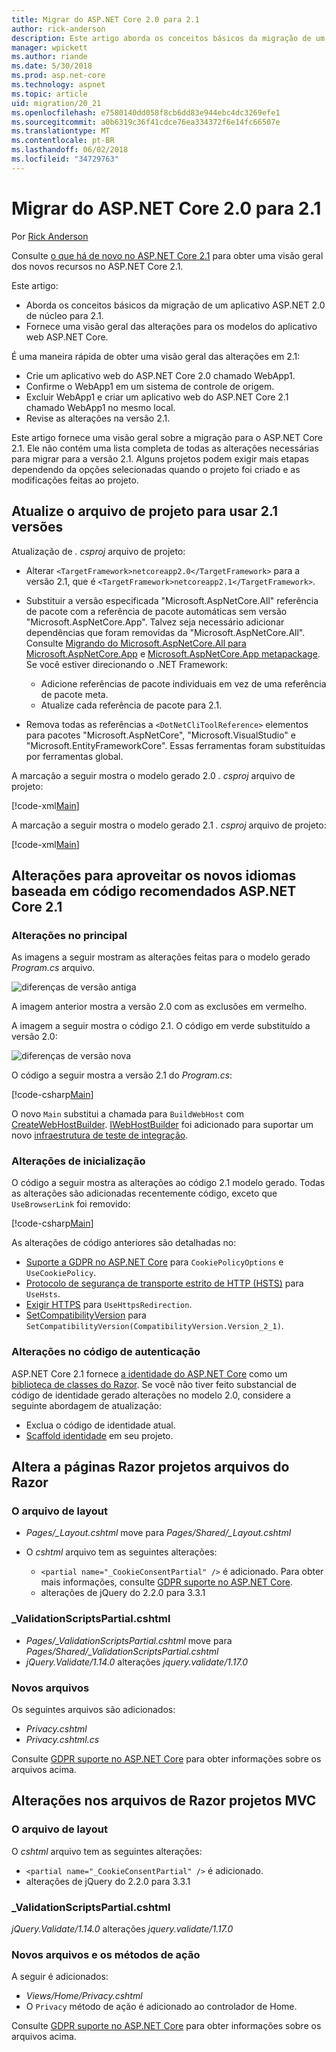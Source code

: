 ```yaml
---
title: Migrar do ASP.NET Core 2.0 para 2.1
author: rick-anderson
description: Este artigo aborda os conceitos básicos da migração de um aplicativo ASP.NET 2.0 de núcleo para 2.1.
manager: wpickett
ms.author: riande
ms.date: 5/30/2018
ms.prod: asp.net-core
ms.technology: aspnet
ms.topic: article
uid: migration/20_21
ms.openlocfilehash: e7580140dd058f8cb6dd83e944ebc4dc3269efe1
ms.sourcegitcommit: a0b6319c36f41cdce76ea334372f6e14fc66507e
ms.translationtype: MT
ms.contentlocale: pt-BR
ms.lasthandoff: 06/02/2018
ms.locfileid: "34729763"
---
```

# <a name="migrate-from-aspnet-core-20-to-21"></a>Migrar do ASP.NET Core 2.0 para 2.1

Por [Rick Anderson](https://twitter.com/RickAndMSFT)

Consulte [o que há de novo no ASP.NET Core 2.1](xref:aspnetcore-2.1) para obter uma visão geral dos novos recursos no ASP.NET Core 2.1.

Este artigo:

* Aborda os conceitos básicos da migração de um aplicativo ASP.NET 2.0 de núcleo para 2.1.
* Fornece uma visão geral das alterações para os modelos do aplicativo web ASP.NET Core.

É uma maneira rápida de obter uma visão geral das alterações em 2.1:

* Crie um aplicativo web do ASP.NET Core 2.0 chamado WebApp1.
* Confirme o WebApp1 em um sistema de controle de origem.
* Excluir WebApp1 e criar um aplicativo web do ASP.NET Core 2.1 chamado WebApp1 no mesmo local.
* Revise as alterações na versão 2.1.

Este artigo fornece uma visão geral sobre a migração para o ASP.NET Core 2.1. Ele não contém uma lista completa de todas as alterações necessárias para migrar para a versão 2.1. Alguns projetos podem exigir mais etapas dependendo da opções selecionadas quando o projeto foi criado e as modificações feitas ao projeto.

## <a name="update-the-project-file-to-use-21-versions"></a>Atualize o arquivo de projeto para usar 2.1 versões

Atualização de *. csproj* arquivo de projeto:

* Alterar `<TargetFramework>netcoreapp2.0</TargetFramework>` para a versão 2.1, que é `<TargetFramework>netcoreapp2.1</TargetFramework>`.
* Substituir a versão especificada "Microsoft.AspNetCore.All" referência de pacote com a referência de pacote automáticas sem versão "Microsoft.AspNetCore.App". Talvez seja necessário adicionar dependências que foram removidas da "Microsoft.AspNetCore.All". Consulte [Migrando do Microsoft.AspNetCore.All para Microsoft.AspNetCore.App](xref:fundamentals/metapackage#migrate) e [Microsoft.AspNetCore.App metapackage](xref:fundamentals/metapackage-app). Se você estiver direcionando o .NET Framework:

  * Adicione referências de pacote individuais em vez de uma referência de pacote meta.
  * Atualize cada referência de pacote para 2.1.
* Remova todas as referências a `<DotNetCliToolReference>` elementos para pacotes "Microsoft.AspNetCore", "Microsoft.VisualStudio" e "Microsoft.EntityFrameworkCore". Essas ferramentas foram substituídas por ferramentas global.

A marcação a seguir mostra o modelo gerado 2.0 *. csproj* arquivo de projeto:

[!code-xml[Main](20_21/sample/WebApp20.csproj)]

A marcação a seguir mostra o modelo gerado 2.1 *. csproj* arquivo de projeto:

[!code-xml[Main](20_21/sample/WebApp21.csproj)]

## <a name="changes-to-take-advantage-of-the-new-code-based-idioms-that-are-recommended-in-aspnet-core-21"></a>Alterações para aproveitar os novos idiomas baseada em código recomendados ASP.NET Core 2.1

### <a name="changes-to-main"></a>Alterações no principal

As imagens a seguir mostram as alterações feitas para o modelo gerado *Program.cs* arquivo.

![diferenças de versão antiga](20_21/_static/main20.png)

A imagem anterior mostra a versão 2.0 com as exclusões em vermelho.

A imagem a seguir mostra o código 2.1. O código em verde substituído a versão 2.0:

![diferenças de versão nova](20_21/_static/main21.png)

O código a seguir mostra a versão 2.1 do *Program.cs*:

[!code-csharp[Main](20_21/sample/Program.cs?name=snippet)]

O novo `Main` substitui a chamada para `BuildWebHost` com [CreateWebHostBuilder](/dotnet/api/microsoft.aspnetcore.mvc.testing.webapplicationfactory-1.createwebhostbuilder). [IWebHostBuilder](/dotnet/api/microsoft.aspnetcore.hosting.iwebhostbuilder) foi adicionado para suportar um novo [infraestrutura de teste de integração](xref:test/integration-tests).

### <a name="changes-to-startup"></a>Alterações de inicialização

O código a seguir mostra as alterações ao código 2.1 modelo gerado. Todas as alterações são adicionadas recentemente código, exceto que `UseBrowserLink` foi removido:

[!code-csharp[Main](20_21/sample/Startup.cs?highlight=3,4,21-26,30,42,45,47)]

As alterações de código anteriores são detalhadas no:

* [Suporte a GDPR no ASP.NET Core](xref:security/gdpr) para `CookiePolicyOptions` e `UseCookiePolicy`.
* [Protocolo de segurança de transporte estrito de HTTP (HSTS)](xref:security/enforcing-ssl#http-strict-transport-security-protocol-hsts) para `UseHsts`.
* [Exigir HTTPS](xref:security/enforcing-ssl#require-https) para `UseHttpsRedirection`.
* [SetCompatibilityVersion](xref:fundamentals/startup#setcompatibilityversion) para `SetCompatibilityVersion(CompatibilityVersion.Version_2_1)`.

### <a name="changes-to-authentication-code"></a>Alterações no código de autenticação

ASP.NET Core 2.1 fornece [a identidade do ASP.NET Core](xref:security/authentication/identity) como um [biblioteca de classes do Razor](xref:mvc/razor-pages/ui-class). Se você não tiver feito substancial de código de identidade gerado alterações no modelo 2.0, considere a seguinte abordagem de atualização:

* Exclua o código de identidade atual.
* [Scaffold identidade](xref:security/authentication/scaffold-identity) em seu projeto.

## <a name="changes-to-razor-pages-projects-razor-files"></a>Altera a páginas Razor projetos arquivos do Razor

### <a name="the-layout-file"></a>O arquivo de layout

* *Pages/_Layout.cshtml* move para *Pages/Shared/_Layout.cshtml*
* O *cshtml* arquivo tem as seguintes alterações:

  * `<partial name="_CookieConsentPartial" />` é adicionado. Para obter mais informações, consulte [GDPR suporte no ASP.NET Core](xref:security/gdpr).
  * alterações de jQuery do 2.2.0 para 3.3.1

###  <a name="validationscriptspartialcshtml"></a>_ValidationScriptsPartial.cshtml

* *Pages/_ValidationScriptsPartial.cshtml* move para *Pages/Shared/_ValidationScriptsPartial.cshtml*
* *jQuery.Validate/1.14.0* alterações *jquery.validate/1.17.0*

### <a name="new-files"></a>Novos arquivos

Os seguintes arquivos são adicionados:

* *Privacy.cshtml*
* *Privacy.cshtml.cs*

Consulte [GDPR suporte no ASP.NET Core](xref:security/gdpr) para obter informações sobre os arquivos acima.

## <a name="changes-to-mvc-projects-razor-files"></a>Alterações nos arquivos de Razor projetos MVC

### <a name="the-layout-file"></a>O arquivo de layout

O *cshtml* arquivo tem as seguintes alterações:

* `<partial name="_CookieConsentPartial" />` é adicionado.
* alterações de jQuery do 2.2.0 para 3.3.1

### <a name="validationscriptspartialcshtml"></a>_ValidationScriptsPartial.cshtml

*jQuery.Validate/1.14.0* alterações *jquery.validate/1.17.0*

### <a name="new-files-and-action-methods"></a>Novos arquivos e os métodos de ação

A seguir é adicionados:

* *Views/Home/Privacy.cshtml*
* O `Privacy` método de ação é adicionado ao controlador de Home.

Consulte [GDPR suporte no ASP.NET Core](xref:security/gdpr) para obter informações sobre os arquivos acima.
